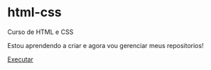 # html-css
 Curso de HTML e CSS

Estou aprendendo a criar e agora vou gerenciar meus repositorios!

<a href='https://leonardotomisaki.github.io/html-css/exercicios/ex001/index.html'>Executar</a>